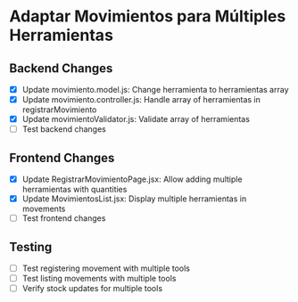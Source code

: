 # Adaptar Movimientos para Múltiples Herramientas

## Backend Changes
- [x] Update movimiento.model.js: Change herramienta to herramientas array
- [x] Update movimiento.controller.js: Handle array of herramientas in registrarMovimiento
- [x] Update movimientoValidator.js: Validate array of herramientas
- [ ] Test backend changes

## Frontend Changes
- [x] Update RegistrarMovimientoPage.jsx: Allow adding multiple herramientas with quantities
- [x] Update MovimientosList.jsx: Display multiple herramientas in movements
- [ ] Test frontend changes

## Testing
- [ ] Test registering movement with multiple tools
- [ ] Test listing movements with multiple tools
- [ ] Verify stock updates for multiple tools
